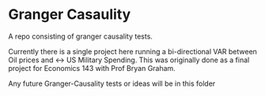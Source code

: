# Granger Casaulity

A repo consisting of granger causality tests.

Currently there is a single project here running a bi-directional VAR between Oil prices and <-> US Military Spending.
This was originally done as a final project for Economics 143 with Prof Bryan Graham.

Any future Granger-Causality tests or ideas will be in this folder
